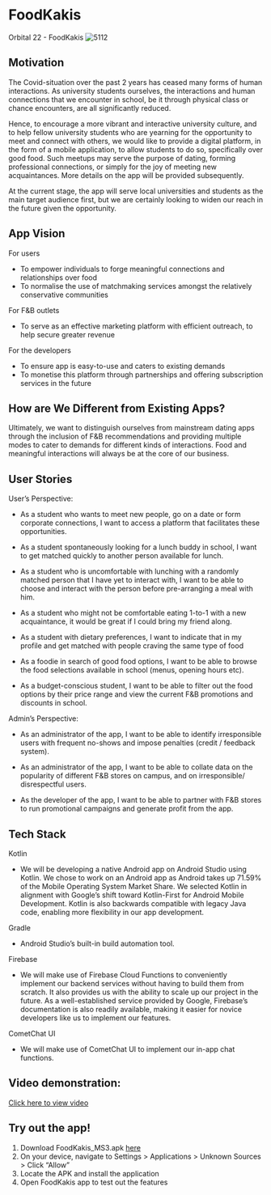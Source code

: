 # FoodKakis
Orbital 22 - FoodKakis
![5112](https://user-images.githubusercontent.com/74848536/190841942-e54856d9-d1f9-40fb-b51f-1a33a0c63450.png)

## Motivation 


The Covid-situation over the past 2 years has ceased many forms of human interactions. As university students ourselves, the interactions and human connections that we encounter in school, be it through physical class or chance encounters, are all significantly reduced. 

Hence, to encourage a more vibrant and interactive university culture, and to help fellow university students who are yearning for the opportunity to meet and connect with others, we would like to provide a digital platform, in the form of a mobile application, to allow students to do so, specifically over good food. Such meetups may serve the purpose of dating, forming professional connections, or simply for the joy of meeting new acquaintances. More details on the app will be provided subsequently.

At the current stage, the app will serve local universities and students as the main target audience first, but we are certainly looking to widen our reach in the future given the opportunity.  

## App Vision
For users
- To empower individuals to forge meaningful connections and relationships over food
- To normalise the use of matchmaking services amongst the relatively conservative communities

For F&B outlets
- To serve as an effective marketing platform with efficient outreach, to help secure greater revenue

For the developers
- To ensure app is easy-to-use and caters to existing demands
- To monetise this platform through partnerships and offering subscription services in the future

## How are We Different from Existing Apps?

Ultimately, we want to distinguish ourselves from mainstream dating apps through the inclusion of F&B recommendations and providing multiple modes to cater to demands for different kinds of interactions. Food and meaningful interactions will always be at the core of our business.

## User Stories

User’s Perspective: 
- As a student who wants to meet new people, go on a date or form corporate connections, I want to access a platform that facilitates these opportunities. 

- As a student spontaneously looking for a lunch buddy in school, I want to get matched quickly to another person available for lunch.

- As a student who is uncomfortable with lunching with a randomly matched person that I have yet to interact with, I want to be able to choose and interact with the person before pre-arranging a meal with him. 

- As a student who might not be comfortable eating 1-to-1 with a new acquaintance, it would be great if I could bring my friend along.

- As a student with dietary preferences, I want to indicate that in my profile and get matched with people craving the same type of food

- As a foodie in search of good food options, I want to be able to browse the food selections available in school (menus, opening hours etc).

- As a budget-conscious student, I want to be able to filter out the food options by their price range and view the current F&B promotions and discounts in school.

Admin’s Perspective:
- As an administrator of the app, I want to be able to identify irresponsible users with frequent no-shows and impose penalties (credit / feedback system).

- As an administrator of the app, I want to be able to collate data on the popularity of different F&B stores on campus, and on irresponsible/ disrespectful users. 

- As the developer of the app, I want to be able to partner with F&B stores to run promotional campaigns and generate profit from the app.

## Tech Stack

Kotlin
- We will be developing a native Android app on Android Studio using Kotlin. We chose to work on an Android app as Android takes up 71.59% of the Mobile Operating System Market Share. We selected Kotlin in alignment with Google’s shift toward Kotlin-First for Android Mobile Development. Kotlin is also backwards compatible with legacy Java code, enabling more flexibility in our app development.

Gradle
- Android Studio’s built-in build automation tool.

Firebase
- We will make use of Firebase Cloud Functions to conveniently implement our backend services without having to build them from scratch. It also provides us with the ability to scale up our project in the future. As a well-established service provided by Google, Firebase’s documentation is also readily available, making it easier for novice developers like us to implement our features.

CometChat UI
- We will make use of CometChat UI to implement our in-app chat functions.



## Video demonstration:
[Click here to view video](https://tinyurl.com/foodkakis-ms3-vid)

## Try out the app!
1. Download FoodKakis_MS3.apk [here](https://tinyurl.com/foodkakis-ms3-apk)
2. On your device, navigate to Settings > Applications > Unknown Sources > Click “Allow”
3. Locate the APK and install the application
4. Open FoodKakis app to test out the features
